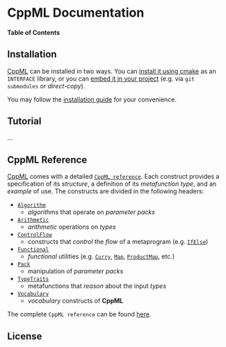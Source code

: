 # CppML Documentation

#### Table of Contents

## Installation

[CppML](https://github.com/ZigaSajovic/CppML) can be installed in two ways. You can [install it using cmake](./installation/index.md#installing-using-cmake) as an `INTERFACE` library, or you can [embed it in your project](./installation/index.md#project-embedding) (e.g. via `git submodules` or *direct-copy*).

You may follow the [installation guide](./installation/index.md) for your convenience.

## Tutorial

...

## CppML Reference

[CppML](https://github.com/ZigaSajovic/CppML) comes with a detailed [`CppML reference`](./reference/index.md). Each construct provides a specification of its *structure*, a definition of its *metafunction type*, and an *example* of use. The constructs are divided in the following headers:

* [`Algorithm`](./reference/index.md#algorithm)
  * *algorithms* that operate on *parameter packs*
* [`Arithmetic`](./reference/index.md#arithmetic)
  * *arithmetic* operations on *types*
* [`ControlFlow`](./reference/index.md#controlflow)
  * constructs that *control* the *flow* of a metaprogram (e.g. [`IfElse`](./reference/ControlFlow/IfElse.md))
* [`Functional`](./reference/index.md#functional)
  * *functional* utilities (e.g. [`Curry`](./reference/Functional/Curry.md), [`Map`](./reference/Functional/Map.md), [`ProductMap`](./reference/Functional/ProductMap.md), etc.)
* [`Pack`](./reference/index.md#pack)
  * manipulation of *parameter packs*
* [`TypeTraits`](./reference/index.md#typetraits)
  * metafunctions that *reason* about the input *types*
* [`Vocabulary`](./reference/index.md#vocabulary)
  * *vocabulary* constructs of **CppML**

The complete `CppML reference` can be found [here](./reference/index.md).

## License
